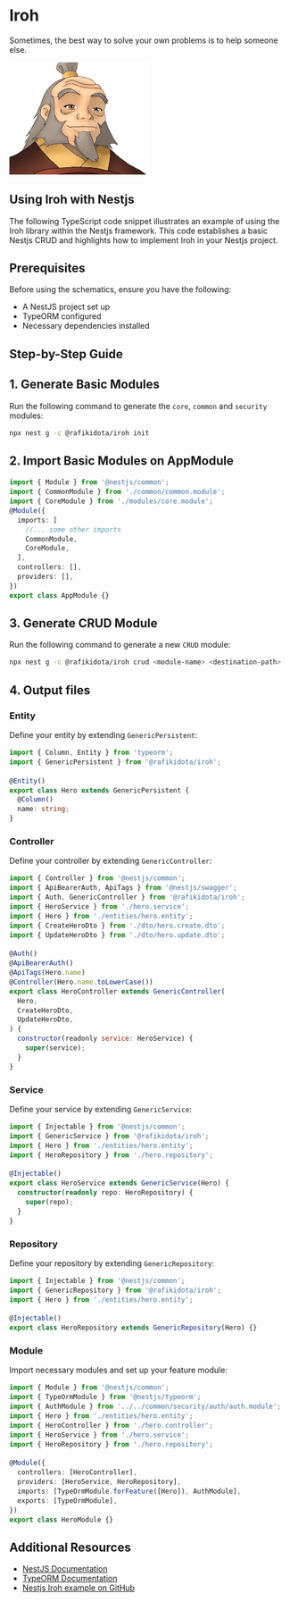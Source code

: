 # Iroh

Sometimes, the best way to solve your own problems is to help someone else.

<img 
alt="Iroh"
src = "https://github.com/rafikidota/assets/raw/main/iroh/iroh.jpg?raw=true" 
style="width:250px"/>

## Using Iroh with Nestjs

The following TypeScript code snippet illustrates an example of using the Iroh library within the Nestjs framework. This code establishes a basic Nestjs CRUD and highlights how to implement Iroh in your Nestjs project.

## Prerequisites
Before using the schematics, ensure you have the following:
- A NestJS project set up
- TypeORM configured
- Necessary dependencies installed

## Step-by-Step Guide

## 1. Generate Basic Modules
Run the following command to generate the `core`, `common` and `security` modules:
```sh
npx nest g -c @rafikidota/iroh init 
```

## 2. Import Basic Modules on AppModule

```ts
import { Module } from '@nestjs/common';
import { CommonModule } from './common/common.module';
import { CoreModule } from './modules/core.module';
@Module({
  imports: [
    //... some other imports
    CommonModule,
    CoreModule,
  ],
  controllers: [],
  providers: [],
})
export class AppModule {}
```

## 3. Generate CRUD Module
Run the following command to generate a new `CRUD` module:
```sh
npx nest g -c @rafikidota/iroh crud <module-name> <destination-path>
```

## 4. Output files
### Entity
Define your entity by extending `GenericPersistent`:
```ts
import { Column, Entity } from 'typeorm';
import { GenericPersistent } from '@rafikidota/iroh';

@Entity()
export class Hero extends GenericPersistent {
  @Column()
  name: string;
}
```

### Controller
Define your controller by extending `GenericController`:
```js
import { Controller } from '@nestjs/common';
import { ApiBearerAuth, ApiTags } from '@nestjs/swagger';
import { Auth, GenericController } from '@rafikidota/iroh';
import { HeroService } from './hero.service';
import { Hero } from './entities/hero.entity';
import { CreateHeroDto } from './dto/hero.create.dto';
import { UpdateHeroDto } from './dto/hero.update.dto';

@Auth()
@ApiBearerAuth()
@ApiTags(Hero.name)
@Controller(Hero.name.toLowerCase())
export class HeroController extends GenericController(
  Hero,
  CreateHeroDto,
  UpdateHeroDto,
) {
  constructor(readonly service: HeroService) {
    super(service);
  }
}
```

### Service
Define your service by extending `GenericService`:
```ts
import { Injectable } from '@nestjs/common';
import { GenericService } from '@rafikidota/iroh';
import { Hero } from './entities/hero.entity';
import { HeroRepository } from './hero.repository';

@Injectable()
export class HeroService extends GenericService(Hero) {
  constructor(readonly repo: HeroRepository) {
    super(repo);
  }
}
```

### Repository
Define your repository by extending `GenericRepository`:
```ts
import { Injectable } from '@nestjs/common';
import { GenericRepository } from '@rafikidota/iroh';
import { Hero } from './entities/hero.entity';

@Injectable()
export class HeroRepository extends GenericRepository(Hero) {}

```

### Module
Import necessary modules and set up your feature module:
```ts
import { Module } from '@nestjs/common';
import { TypeOrmModule } from '@nestjs/typeorm';
import { AuthModule } from '../../common/security/auth/auth.module';
import { Hero } from './entities/hero.entity';
import { HeroController } from './hero.controller';
import { HeroService } from './hero.service';
import { HeroRepository } from './hero.repository';

@Module({
  controllers: [HeroController],
  providers: [HeroService, HeroRepository],
  imports: [TypeOrmModule.forFeature([Hero]), AuthModule],
  exports: [TypeOrmModule],
})
export class HeroModule {}
```

## Additional Resources
- [NestJS Documentation](https://docs.nestjs.com/)
- [TypeORM Documentation](https://typeorm.io/)
- [Nestjs Iroh example on GitHub](https://github.com/rafikidota/nestjs-iroh/)